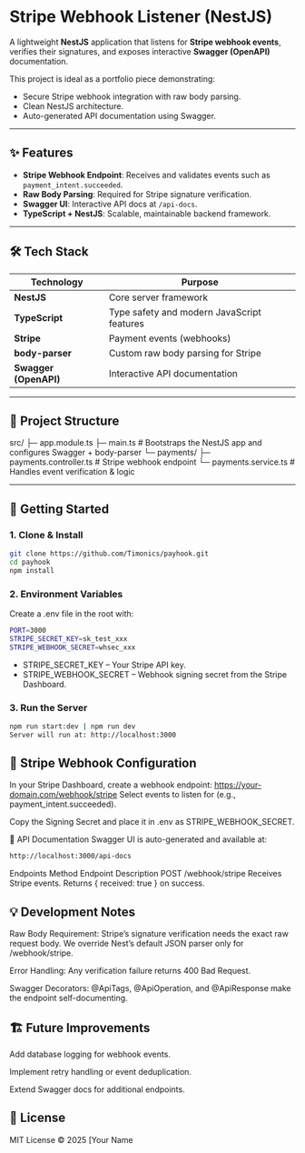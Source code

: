 # Stripe Webhook Listener (NestJS)

A lightweight **NestJS** application that listens for **Stripe webhook events**, verifies their signatures, and exposes interactive **Swagger (OpenAPI)** documentation.

This project is ideal as a portfolio piece demonstrating:
- Secure Stripe webhook integration with raw body parsing.
- Clean NestJS architecture.
- Auto-generated API documentation using Swagger.

---

## ✨ Features
- **Stripe Webhook Endpoint**: Receives and validates events such as `payment_intent.succeeded`.
- **Raw Body Parsing**: Required for Stripe signature verification.
- **Swagger UI**: Interactive API docs at `/api-docs`.
- **TypeScript + NestJS**: Scalable, maintainable backend framework.

---

## 🛠 Tech Stack
| Technology | Purpose |
|------------|--------|
| **NestJS** | Core server framework |
| **TypeScript** | Type safety and modern JavaScript features |
| **Stripe** | Payment events (webhooks) |
| **body-parser** | Custom raw body parsing for Stripe |
| **Swagger (OpenAPI)** | Interactive API documentation |

---

## 📂 Project Structure
src/
├─ app.module.ts
├─ main.ts # Bootstraps the NestJS app and configures Swagger + body-parser
└─ payments/
├─ payments.controller.ts # Stripe webhook endpoint
└─ payments.service.ts # Handles event verification & logic

---

## 🚀 Getting Started

### 1. Clone & Install
```bash
git clone https://github.com/Timonics/payhook.git
cd payhook
npm install
```
### 2. Environment Variables
Create a .env file in the root with:

```bash
PORT=3000
STRIPE_SECRET_KEY=sk_test_xxx
STRIPE_WEBHOOK_SECRET=whsec_xxx
```

- STRIPE_SECRET_KEY – Your Stripe API key.
- STRIPE_WEBHOOK_SECRET – Webhook signing secret from the Stripe Dashboard.

### 3. Run the Server
```bash
npm run start:dev | npm run dev
Server will run at: http://localhost:3000
```

## 🔑 Stripe Webhook Configuration
In your Stripe Dashboard, create a webhook endpoint:
https://your-domain.com/webhook/stripe
Select events to listen for (e.g., payment_intent.succeeded).

Copy the Signing Secret and place it in .env as STRIPE_WEBHOOK_SECRET.

📘 API Documentation
Swagger UI is auto-generated and available at:

```bash
http://localhost:3000/api-docs
```
Endpoints
Method	Endpoint	Description
POST	/webhook/stripe	Receives Stripe events. Returns { received: true } on success.


## 💡 Development Notes
Raw Body Requirement: Stripe’s signature verification needs the exact raw request body.
We override Nest’s default JSON parser only for /webhook/stripe.

Error Handling: Any verification failure returns 400 Bad Request.

Swagger Decorators: @ApiTags, @ApiOperation, and @ApiResponse make the endpoint self-documenting.


## 🏗 Future Improvements
Add database logging for webhook events.

Implement retry handling or event deduplication.

Extend Swagger docs for additional endpoints.


## 📜 License
MIT License © 2025 [Your Name